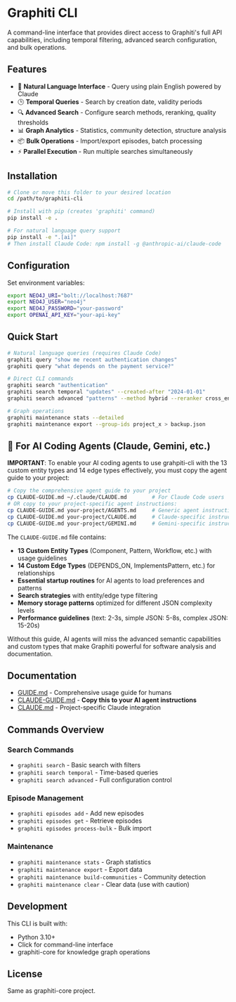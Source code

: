 # Graphiti CLI

A command-line interface that provides direct access to Graphiti's full API capabilities, including temporal filtering, advanced search configuration, and bulk operations.

## Features

- 🤖 **Natural Language Interface** - Query using plain English powered by Claude
- 🕒 **Temporal Queries** - Search by creation date, validity periods
- 🔍 **Advanced Search** - Configure search methods, reranking, quality thresholds
- 📊 **Graph Analytics** - Statistics, community detection, structure analysis
- 📦 **Bulk Operations** - Import/export episodes, batch processing
- ⚡ **Parallel Execution** - Run multiple searches simultaneously

## Installation

```bash
# Clone or move this folder to your desired location
cd /path/to/graphiti-cli

# Install with pip (creates 'graphiti' command)
pip install -e .

# For natural language query support
pip install -e ".[ai]"
# Then install Claude Code: npm install -g @anthropic-ai/claude-code
```

## Configuration

Set environment variables:
```bash
export NEO4J_URI="bolt://localhost:7687"
export NEO4J_USER="neo4j"
export NEO4J_PASSWORD="your-password"
export OPENAI_API_KEY="your-api-key"
```

## Quick Start

```bash
# Natural language queries (requires Claude Code)
graphiti query "show me recent authentication changes"
graphiti query "what depends on the payment service?"

# Direct CLI commands
graphiti search "authentication"
graphiti search temporal "updates" --created-after "2024-01-01"
graphiti search advanced "patterns" --method hybrid --reranker cross_encoder

# Graph operations
graphiti maintenance stats --detailed
graphiti maintenance export --group-ids project_x > backup.json
```

## 🤖 For AI Coding Agents (Claude, Gemini, etc.)

**IMPORTANT**: To enable your AI coding agents to use grahpiti-cli with the 13 custom entity types and 14 edge types effectively, you must copy the agent guide to your project:

```bash
# Copy the comprehensive agent guide to your project
cp CLAUDE-GUIDE.md ~/.claude/CLAUDE.md        # For Claude Code users
# OR copy to your project-specific agent instructions:
cp CLAUDE-GUIDE.md your-project/AGENTS.md     # Generic agent instructions
cp CLAUDE-GUIDE.md your-project/CLAUDE.md     # Claude-specific instructions
cp CLAUDE-GUIDE.md your-project/GEMINI.md     # Gemini-specific instructions
```

The `CLAUDE-GUIDE.md` file contains:
- **13 Custom Entity Types** (Component, Pattern, Workflow, etc.) with usage guidelines
- **14 Custom Edge Types** (DEPENDS_ON, ImplementsPattern, etc.) for relationships
- **Essential startup routines** for AI agents to load preferences and patterns
- **Search strategies** with entity/edge type filtering
- **Memory storage patterns** optimized for different JSON complexity levels
- **Performance guidelines** (text: 2-3s, simple JSON: 5-8s, complex JSON: 15-20s)

Without this guide, AI agents will miss the advanced semantic capabilities and custom types that make Graphiti powerful for software analysis and documentation.

## Documentation

- [GUIDE.md](GUIDE.md) - Comprehensive usage guide for humans
- [CLAUDE-GUIDE.md](CLAUDE-GUIDE.md) - **Copy this to your AI agent instructions**
- [CLAUDE.md](CLAUDE.md) - Project-specific Claude integration

## Commands Overview

### Search Commands
- `graphiti search` - Basic search with filters
- `graphiti search temporal` - Time-based queries
- `graphiti search advanced` - Full configuration control

### Episode Management
- `graphiti episodes add` - Add new episodes
- `graphiti episodes get` - Retrieve episodes
- `graphiti episodes process-bulk` - Bulk import

### Maintenance
- `graphiti maintenance stats` - Graph statistics
- `graphiti maintenance export` - Export data
- `graphiti maintenance build-communities` - Community detection
- `graphiti maintenance clear` - Clear data (use with caution)

## Development

This CLI is built with:
- Python 3.10+
- Click for command-line interface
- graphiti-core for knowledge graph operations

## License

Same as graphiti-core project.
